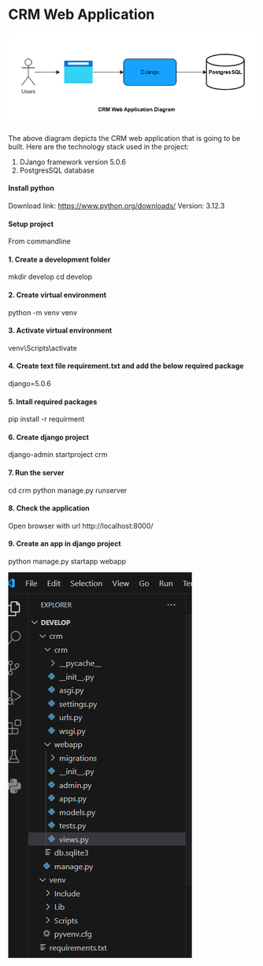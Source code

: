 # CRM Web Application
![CRM diagram](/assets/images/crm.png)

The above diagram depicts the CRM web application that is going to be built. 
Here are the technology stack used in the project:

1. DJango framework version 5.0.6
2. PostgresSQL database

#### Install python

Download link: https://www.python.org/downloads/
Version: 3.12.3

#### Setup project

From commandline 
#### 1. Create a development folder

mkdir develop
cd develop

#### 2. Create virtual environment

python -m venv venv

#### 3. Activate virtual environment

venv\Scripts\activate

#### 4. Create text file requirement.txt and add the below required package

django=5.0.6

#### 5. Intall required packages

pip install -r requirment

#### 6. Create django project

django-admin startproject crm

#### 7. Run the server

cd crm
python manage.py runserver

#### 8. Check the application

Open browser with url http://localhost:8000/

#### 9. Create an app in django project

python manage.py startapp webapp

![Project structure](/assets/images/project_structure.png)